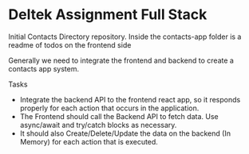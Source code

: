 # Deltek Assignment Full Stack

Initial Contacts Directory repository. 
Inside the contacts-app folder is a readme of todos on the frontend side

Generally we need to integrate the frontend and backend to create a contacts app system.

Tasks
- Integrate the backend API to the frontend react app, so it responds properly for each action that occurs in the application.
- The Frontend should call the Backend API to fetch data. Use async/await and try/catch blocks as necessary. 
- It should also Create/Delete/Update the data on the backend (In Memory) for each action that is executed.
